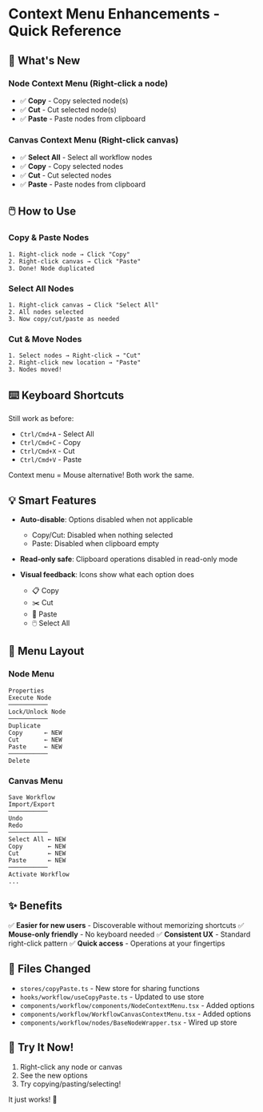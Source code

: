 # Context Menu Enhancements - Quick Reference

## 🎯 What's New

### Node Context Menu (Right-click a node)

- ✅ **Copy** - Copy selected node(s)
- ✅ **Cut** - Cut selected node(s)
- ✅ **Paste** - Paste nodes from clipboard

### Canvas Context Menu (Right-click canvas)

- ✅ **Select All** - Select all workflow nodes
- ✅ **Copy** - Copy selected nodes
- ✅ **Cut** - Cut selected nodes
- ✅ **Paste** - Paste nodes from clipboard

## 🖱️ How to Use

### Copy & Paste Nodes

```
1. Right-click node → Click "Copy"
2. Right-click canvas → Click "Paste"
3. Done! Node duplicated
```

### Select All Nodes

```
1. Right-click canvas → Click "Select All"
2. All nodes selected
3. Now copy/cut/paste as needed
```

### Cut & Move Nodes

```
1. Select nodes → Right-click → "Cut"
2. Right-click new location → "Paste"
3. Nodes moved!
```

## ⌨️ Keyboard Shortcuts

Still work as before:

- `Ctrl/Cmd+A` - Select All
- `Ctrl/Cmd+C` - Copy
- `Ctrl/Cmd+X` - Cut
- `Ctrl/Cmd+V` - Paste

Context menu = Mouse alternative! Both work the same.

## 💡 Smart Features

- **Auto-disable**: Options disabled when not applicable
  - Copy/Cut: Disabled when nothing selected
  - Paste: Disabled when clipboard empty
- **Read-only safe**: Clipboard operations disabled in read-only mode

- **Visual feedback**: Icons show what each option does
  - 📋 Copy
  - ✂️ Cut
  - 📌 Paste
  - 🖱️ Select All

## 🎨 Menu Layout

### Node Menu

```
Properties
Execute Node
───────────
Lock/Unlock Node
───────────
Duplicate
Copy      ← NEW
Cut       ← NEW
Paste     ← NEW
───────────
Delete
```

### Canvas Menu

```
Save Workflow
Import/Export
───────────
Undo
Redo
───────────
Select All ← NEW
Copy       ← NEW
Cut        ← NEW
Paste      ← NEW
───────────
Activate Workflow
...
```

## ✨ Benefits

✅ **Easier for new users** - Discoverable without memorizing shortcuts
✅ **Mouse-only friendly** - No keyboard needed
✅ **Consistent UX** - Standard right-click pattern
✅ **Quick access** - Operations at your fingertips

## 📝 Files Changed

- `stores/copyPaste.ts` - New store for sharing functions
- `hooks/workflow/useCopyPaste.ts` - Updated to use store
- `components/workflow/components/NodeContextMenu.tsx` - Added options
- `components/workflow/WorkflowCanvasContextMenu.tsx` - Added options
- `components/workflow/nodes/BaseNodeWrapper.tsx` - Wired up store

## 🚀 Try It Now!

1. Right-click any node or canvas
2. See the new options
3. Try copying/pasting/selecting!

It just works! 🎉
